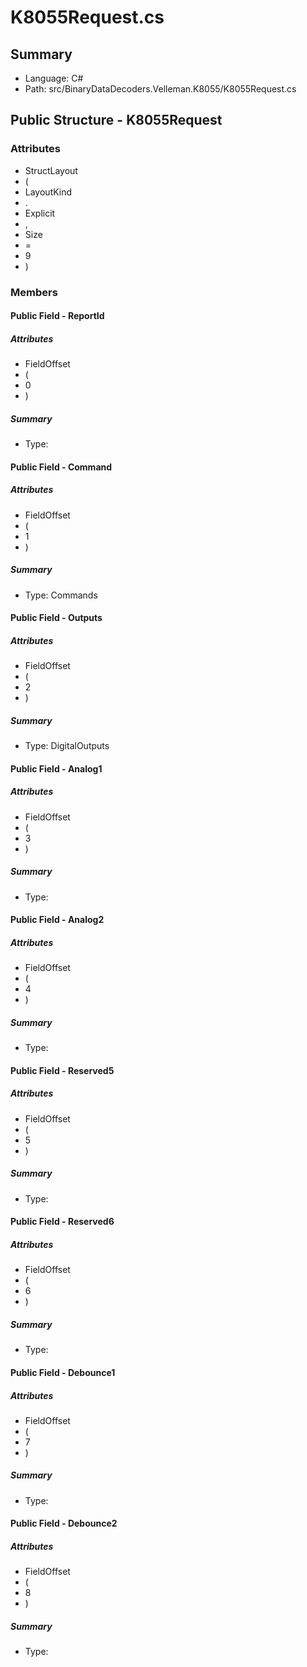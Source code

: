 ﻿# K8055Request.cs

## Summary

* Language: C#
* Path: src/BinaryDataDecoders.Velleman.K8055/K8055Request.cs

## Public Structure - K8055Request

### Attributes

 - StructLayout
 - (
 - LayoutKind
 - .
 - Explicit
 - ,
 - Size
 - =
 - 9
 - )

### Members

#### Public Field - ReportId

##### Attributes

 - FieldOffset
 - (
 - 0
 - )

##### Summary

 * Type: 

#### Public Field - Command

##### Attributes

 - FieldOffset
 - (
 - 1
 - )

##### Summary

 * Type: Commands 

#### Public Field - Outputs

##### Attributes

 - FieldOffset
 - (
 - 2
 - )

##### Summary

 * Type: DigitalOutputs 

#### Public Field - Analog1

##### Attributes

 - FieldOffset
 - (
 - 3
 - )

##### Summary

 * Type: 

#### Public Field - Analog2

##### Attributes

 - FieldOffset
 - (
 - 4
 - )

##### Summary

 * Type: 

#### Public Field - Reserved5

##### Attributes

 - FieldOffset
 - (
 - 5
 - )

##### Summary

 * Type: 

#### Public Field - Reserved6

##### Attributes

 - FieldOffset
 - (
 - 6
 - )

##### Summary

 * Type: 

#### Public Field - Debounce1

##### Attributes

 - FieldOffset
 - (
 - 7
 - )

##### Summary

 * Type: 

#### Public Field - Debounce2

##### Attributes

 - FieldOffset
 - (
 - 8
 - )

##### Summary

 * Type: 

